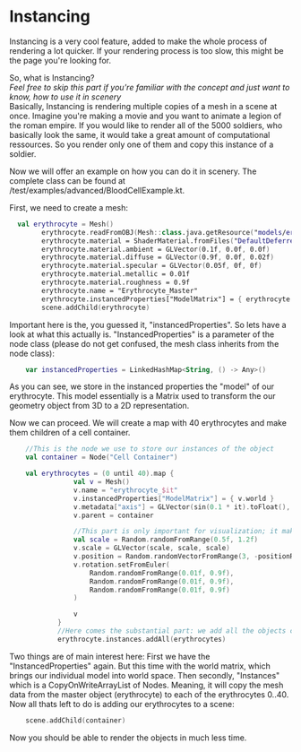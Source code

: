 # Instancing

Instancing is a very cool feature, added to make the whole process of rendering a lot quicker. If your rendering process is too slow, this might be the page you're looking for.

So, what is Instancing?   
_Feel free to skip this part if you're familiar with the concept and just want to know, how to use it in scenery_   
Basically, Instancing is rendering multiple copies of a mesh in a scene at once. Imagine you're making a movie and you want to animate a legion of the roman empire. If you would like to render all of the 5000 soldiers, who basically look the same, it would take a great amount of computational ressources. So you render only one of them and copy this instance of a soldier.

Now we will offer an example on how you can do it in scenery. The complete class can be found at /test/examples/advanced/BloodCellExample.kt.

First, we need to create a mesh:

```kotlin
  val erythrocyte = Mesh()
        erythrocyte.readFromOBJ(Mesh::class.java.getResource("models/erythrocyte.obj").file)
        erythrocyte.material = ShaderMaterial.fromFiles("DefaultDeferredInstanced.vert", "DefaultDeferred.frag")
        erythrocyte.material.ambient = GLVector(0.1f, 0.0f, 0.0f)
        erythrocyte.material.diffuse = GLVector(0.9f, 0.0f, 0.02f)
        erythrocyte.material.specular = GLVector(0.05f, 0f, 0f)
        erythrocyte.material.metallic = 0.01f
        erythrocyte.material.roughness = 0.9f
        erythrocyte.name = "Erythrocyte_Master"
        erythrocyte.instancedProperties["ModelMatrix"] = { erythrocyte.model }
        scene.addChild(erythrocyte)
```

Important here is the, you guessed it, "instancedProperties". So lets have a look at what this actually is. "InstancedProperties" is a parameter of the node class \(please do not get confused, the mesh class inherits from the node class\):

```kotlin
    var instancedProperties = LinkedHashMap<String, () -> Any>()
```

As you can see, we store in the instanced properties the "model" of our erythrocyte. This model essentially is a Matrix used to transform the our geometry object from 3D to a 2D representation.  
  
Now we can proceed. We will create a map with 40 erythrocytes and make them children of a cell container.

```kotlin
    //This is the node we use to store our instances of the object
    val container = Node("Cell Container")

    val erythrocytes = (0 until 40).map {
                val v = Mesh()
                v.name = "erythrocyte_$it"
                v.instancedProperties["ModelMatrix"] = { v.world }
                v.metadata["axis"] = GLVector(sin(0.1 * it).toFloat(), -cos(0.1 * it).toFloat(), sin(1.0f*it)*cos(1.0f*it)).normalized
                v.parent = container

                //This part is only important for visualization; it makes the cells floating in space
                val scale = Random.randomFromRange(0.5f, 1.2f)
                v.scale = GLVector(scale, scale, scale)
                v.position = Random.randomVectorFromRange(3, -positionRange, positionRange)
                v.rotation.setFromEuler(
                    Random.randomFromRange(0.01f, 0.9f),
                    Random.randomFromRange(0.01f, 0.9f),
                    Random.randomFromRange(0.01f, 0.9f)
                )

                v
            }
            //Here comes the substantial part: we add all the objects created to the instances of erythrocyte. 
            erythrocyte.instances.addAll(erythrocytes)
```

Two things are of main interest here: First we have the "InstancedProperties" again. But this time with the world matrix, which brings our individual model into world space. Then secondly, "Instances" which  is a CopyOnWriteArrayList of Nodes. Meaning, it will copy the mesh data from the master object \(erythrocyte\) to each of the erythrocytes 0..40. Now all thats left to do is adding our erythrocytes to a scene:

```kotlin
    scene.addChild(container)
```

Now you should be able to render the objects in much less time.

